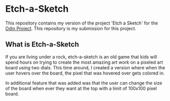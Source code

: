 # Etch-a-Sketch

This repository contains my version of the project 'Etch a Sketch' for the [Odin Project](https://www.theodinproject.com/lessons/foundations-etch-a-sketch). This repository is my submission for this project. 

## What is Etch-a-Sketch
If you are living under a rock, etch-a-sketch is an old game that kids will spend hours on trying to create the most amazing art work on a pixeled art board using two dials. This time around, I created a version where when the user hovers over the board, the pixel that was hovered over gets colored in. 

In additional feature that was added was that the user can change the size of the board when ever they want at the top with a limit of 100x100 pixel board.